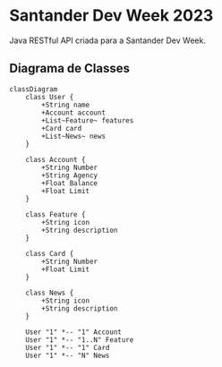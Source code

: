 # Santander Dev Week 2023
Java RESTful API criada para a Santander Dev Week.

## Diagrama de Classes

```mermaid
classDiagram
    class User {
        +String name
        +Account account
        +List~Feature~ features
        +Card card
        +List~News~ news
    }

    class Account {
        +String Number
        +String Agency
        +Float Balance
        +Float Limit
    }

    class Feature {
        +String icon
        +String description
    }

    class Card {
        +String Number
        +Float Limit
    }

    class News {
        +String icon
        +String description
    }

    User "1" *-- "1" Account
    User "1" *-- "1..N" Feature
    User "1" *-- "1" Card
    User "1" *-- "N" News
```
